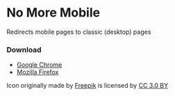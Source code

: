 # No More Mobile
Redirects mobile pages to classic (desktop) pages

### Download
* [Google Chrome](https://github.com/spixy/NoMoreMobile/releases/download/0.1/Chrome.zip)
* [Mozilla Firefox](https://addons.mozilla.org/firefox/addon/no-more-mobile/)

Icon originally made by [Freepik](https://www.flaticon.com/) is licensed by [CC 3.0 BY](http://creativecommons.org/licenses/by/3.0/)
